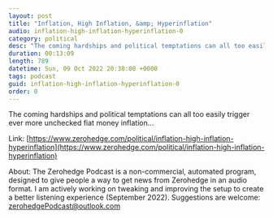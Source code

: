 ```yaml
---
layout: post
title: "Inflation, High Inflation, &amp; Hyperinflation"
audio: inflation-high-inflation-hyperinflation-0
category: political
desc: "The coming hardships and political temptations can all too easily trigger ever more unchecked fiat money inflation..."
duration: 00:13:09
length: 789
datetime: Sun, 09 Oct 2022 20:30:00 +0000
tags: podcast
guid: inflation-high-inflation-hyperinflation-0
order: 0
---
```

The coming hardships and political temptations can all too easily trigger ever more unchecked fiat money inflation...

Link: [https://www.zerohedge.com/political/inflation-high-inflation-hyperinflation](https://www.zerohedge.com/political/inflation-high-inflation-hyperinflation)

About: The Zerohedge Podcast is a non-commercial, automated program, designed to give people a way to get news from Zerohedge in an audio format.  I am actively working on tweaking and improving the setup to create a better listening experience (September 2022).  Suggestions are welcome: [zerohedgePodcast@outlook.com](mailto:zerohedgePodcast@outlook.com)